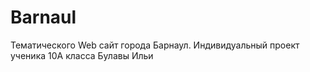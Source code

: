 # Barnaul
Тематического Web сайт города Барнаул. Индивидуальный проект ученика 10А класса Булавы Ильи
